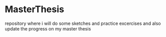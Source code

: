 # MasterThesis
repository where i will do some sketches and practice excercises and also update the progress on my master thesis
